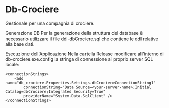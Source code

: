 # Db-Crociere
Gestionale per una compagnia di crociere.

Generazione DB
Per la generazione della struttura del database è necessario utilizzare il file ddl-dbCrociere.sql che contiene le ddl relative alla base dati.

Esecuzione dell'Applicazione
Nella cartella Release modificare all'interno di db-crociere.exe.config la stringa di connessione al proprio server SQL locale:

	<connectionStrings>
        <add name="db_crociere.Properties.Settings.dbCrociereConnectionString1"
            connectionString="Data Source=<your-server-name>;Initial Catalog=dbCrociere;Integrated Security=True"
            providerName="System.Data.SqlClient" />
    </connectionStrings>
